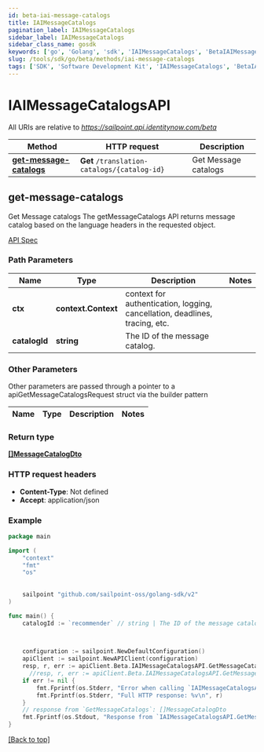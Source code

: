```yaml
---
id: beta-iai-message-catalogs
title: IAIMessageCatalogs
pagination_label: IAIMessageCatalogs
sidebar_label: IAIMessageCatalogs
sidebar_class_name: gosdk
keywords: ['go', 'Golang', 'sdk', 'IAIMessageCatalogs', 'BetaIAIMessageCatalogs'] 
slug: /tools/sdk/go/beta/methods/iai-message-catalogs
tags: ['SDK', 'Software Development Kit', 'IAIMessageCatalogs', 'BetaIAIMessageCatalogs']
---
```


# IAIMessageCatalogsAPI
   
All URIs are relative to *https://sailpoint.api.identitynow.com/beta*

Method | HTTP request | Description
------------- | ------------- | -------------
[**get-message-catalogs**](#get-message-catalogs) | **Get** `/translation-catalogs/{catalog-id}` | Get Message catalogs


## get-message-catalogs
Get Message catalogs
The getMessageCatalogs API returns message catalog based on the language headers in the requested object.

[API Spec](https://developer.sailpoint.com/docs/api/beta/get-message-catalogs)

### Path Parameters


Name | Type | Description  | Notes
------------- | ------------- | ------------- | -------------
**ctx** | **context.Context** | context for authentication, logging, cancellation, deadlines, tracing, etc.
**catalogId** | **string** | The ID of the message catalog. | 

### Other Parameters

Other parameters are passed through a pointer to a apiGetMessageCatalogsRequest struct via the builder pattern


Name | Type | Description  | Notes
------------- | ------------- | ------------- | -------------


### Return type

[**[]MessageCatalogDto**](../models/message-catalog-dto)

### HTTP request headers

- **Content-Type**: Not defined
- **Accept**: application/json

### Example

```go
package main

import (
	"context"
	"fmt"
	"os"
  
    
	sailpoint "github.com/sailpoint-oss/golang-sdk/v2"
)

func main() {
    catalogId := `recommender` // string | The ID of the message catalog. # string | The ID of the message catalog.

    

    configuration := sailpoint.NewDefaultConfiguration()
    apiClient := sailpoint.NewAPIClient(configuration)
    resp, r, err := apiClient.Beta.IAIMessageCatalogsAPI.GetMessageCatalogs(context.Background(), catalogId).Execute()
	  //resp, r, err := apiClient.Beta.IAIMessageCatalogsAPI.GetMessageCatalogs(context.Background(), catalogId).Execute()
    if err != nil {
	    fmt.Fprintf(os.Stderr, "Error when calling `IAIMessageCatalogsAPI.GetMessageCatalogs``: %v\n", err)
	    fmt.Fprintf(os.Stderr, "Full HTTP response: %v\n", r)
    }
    // response from `GetMessageCatalogs`: []MessageCatalogDto
    fmt.Fprintf(os.Stdout, "Response from `IAIMessageCatalogsAPI.GetMessageCatalogs`: %v\n", resp)
}
```

[[Back to top]](#)

